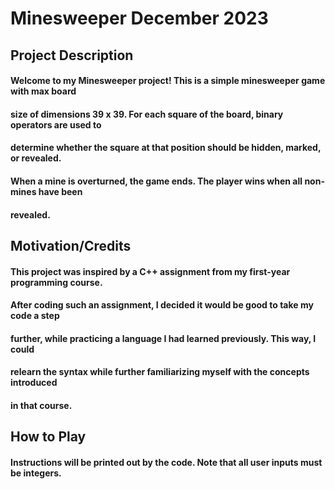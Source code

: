 # Minesweeper December 2023

## Project Description

#### Welcome to my Minesweeper project! This is a simple minesweeper game with max board 
#### size of dimensions 39 x 39. For each square of the board, binary operators are used to
#### determine whether the square at that position should be hidden, marked, or revealed.
#### When a mine is overturned, the game ends. The player wins when all non-mines have been
#### revealed. 

## Motivation/Credits

#### This project was inspired by a C++ assignment from my first-year programming course.
#### After coding such an assignment, I decided it would be good to take my code a step
#### further, while practicing a language I had learned previously. This way, I could
#### relearn the syntax while further familiarizing myself with the concepts introduced
#### in that course. 

## How to Play

#### Instructions will be printed out by the code. Note that all user inputs must be integers. 